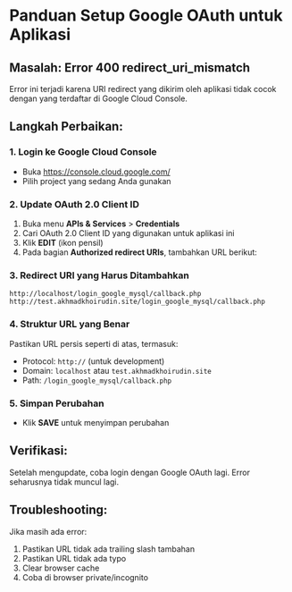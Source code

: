 # Panduan Setup Google OAuth untuk Aplikasi

## Masalah: Error 400 redirect_uri_mismatch

Error ini terjadi karena URI redirect yang dikirim oleh aplikasi tidak cocok dengan yang terdaftar di Google Cloud Console.

## Langkah Perbaikan:

### 1. Login ke Google Cloud Console
- Buka https://console.cloud.google.com/
- Pilih project yang sedang Anda gunakan

### 2. Update OAuth 2.0 Client ID
1. Buka menu **APIs & Services** > **Credentials**
2. Cari OAuth 2.0 Client ID yang digunakan untuk aplikasi ini
3. Klik **EDIT** (ikon pensil)
4. Pada bagian **Authorized redirect URIs**, tambahkan URL berikut:

### 3. Redirect URI yang Harus Ditambahkan
```
http://localhost/login_google_mysql/callback.php
http://test.akhmadkhoirudin.site/login_google_mysql/callback.php
```

### 4. Struktur URL yang Benar
Pastikan URL persis seperti di atas, termasuk:
- Protocol: `http://` (untuk development)
- Domain: `localhost` atau `test.akhmadkhoirudin.site`
- Path: `/login_google_mysql/callback.php`

### 5. Simpan Perubahan
- Klik **SAVE** untuk menyimpan perubahan

## Verifikasi:
Setelah mengupdate, coba login dengan Google OAuth lagi. Error seharusnya tidak muncul lagi.

## Troubleshooting:
Jika masih ada error:
1. Pastikan URL tidak ada trailing slash tambahan
2. Pastikan URL tidak ada typo
3. Clear browser cache
4. Coba di browser private/incognito